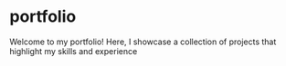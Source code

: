 # portfolio
Welcome to my portfolio! Here, I showcase a collection of projects that highlight my skills and experience
